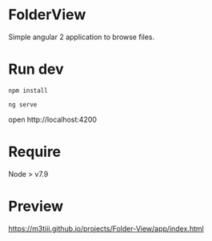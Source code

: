# FolderView

Simple angular 2 application to browse files.

# Run dev

<code>npm install</code>

<code>ng serve</code>

open http://localhost:4200

# Require

Node > v7.9

# Preview

https://m3tiii.github.io/projects/Folder-View/app/index.html
